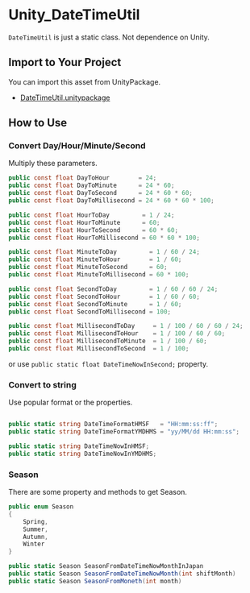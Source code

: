 # Unity_DateTimeUtil

``DateTimeUtil`` is just a static class. Not dependence on Unity.

## Import to Your Project

You can import this asset from UnityPackage.

- [DateTimeUtil.unitypackage](https://github.com/XJINE/Unity_DateTimeUtil/blob/master/DateTimeUtil.unitypackage)

## How to Use

### Convert Day/Hour/Minute/Second

Multiply these parameters.

```csharp
public const float DayToHour        = 24;
public const float DayToMinute      = 24 * 60;
public const float DayToSecond      = 24 * 60 * 60;
public const float DayToMillisecond = 24 * 60 * 60 * 100;

public const float HourToDay         = 1 / 24;
public const float HourToMinute      = 60;
public const float HourToSecond      = 60 * 60;
public const float HourToMillisecond = 60 * 60 * 100;

public const float MinuteToDay         = 1 / 60 / 24;
public const float MinuteToHour        = 1 / 60;
public const float MinuteToSecond      = 60;
public const float MinuteToMillisecond = 60 * 100;

public const float SecondToDay         = 1 / 60 / 60 / 24;
public const float SecondToHour        = 1 / 60 / 60;
public const float SecondToMinute      = 1 / 60;
public const float SecondToMillisecond = 100;

public const float MillisecondToDay     = 1 / 100 / 60 / 60 / 24;
public const float MillisecondToHour    = 1 / 100 / 60 / 60;
public const float MillisecondToMinute  = 1 / 100 / 60;
public const float MillisecondToSecond  = 1 / 100;
```

or use ``public static float DateTimeNowInSecond;`` property.

### Convert to string

Use popular format or the properties.

```csharp

public static string DateTimeFormatHMSF   = "HH:mm:ss:ff";
public static string DateTimeFormatYMDHMS = "yy/MM/dd HH:mm:ss";

public static string DateTimeNowInHMSF;
public static string DateTimeNowInYMDHMS;
```

### Season

There are some property and methods to get Season.

```csharp
public enum Season
{
    Spring,
    Summer,
    Autumn,
    Winter
}

public static Season SeasonFromDateTimeNowMonthInJapan
public static Season SeasonFromDateTimeNowMonth(int shiftMonth)
public static Season SeasonFromMoneth(int month)
```